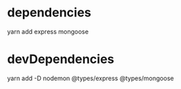 # dependencies
yarn add express mongoose

# devDependencies
yarn add -D nodemon @types/express @types/mongoose
